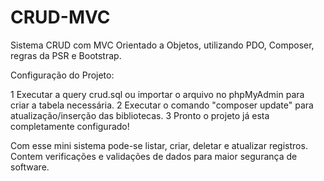# CRUD-MVC
Sistema CRUD com MVC Orientado a Objetos, utilizando PDO, Composer, regras da PSR e Bootstrap.

Configuração do Projeto: 

1 Executar a query crud.sql ou importar o arquivo no phpMyAdmin para criar a tabela necessária.
2 Executar o comando "composer update" para atualização/inserção das bibliotecas.
3 Pronto o projeto já esta completamente configurado!

Com esse mini sistema pode-se listar, criar, deletar e atualizar registros.
Contem verificações e validações de dados para maior segurança de software.
